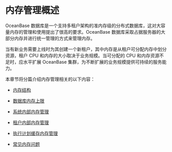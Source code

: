 # 内存管理概述

OceanBase 数据库是一个支持多租户架构的准内存级的分布式数据库，这对大容量内存的管理和使用提出了很高的要求。OceanBase 数据库采取占据服务器的大部分内存并进行统一管理的方式来管理内存。

当有新业务需要上线时为其创建一个新租户，其中内存是从租户可分配内存中划分资源，租户 CPU 和内存的大小取决于业务规模。当可分配的 CPU 和内存资源不足时，应水平扩展 OceanBase 集群，为不断扩展的业务规模提供可持续的服务能力。

本章节将分篇介绍内存管理相关的以下内容：

* [内存结构](../7.memory-management/2.memory-structure.md)

* [数据库内存上限](../7.memory-management/3.maximum-database-memory.md)

* [系统内部内存管理](../7.memory-management/4.system-internal-memory-management.md)

* [租户内部内存管理](../7.memory-management/5.memory-management-within-a-tenant.md)

* [执行计划缓存内存管理](../7.memory-management/6.execution-plan-cache-memory-management.md)

* [常见内存问题](../7.memory-management/8.common-memory-problems.md)
